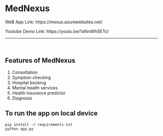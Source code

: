 <H1>MedNexus</H1>
<P>WeB App Link: https://mexus.azurewebsites.net/</P>
<p>Youtube Demo Link: https://youtu.be/1sNmWh5ETcI</p>
<hr>
<br>
<h2>Features of MedNexus</h2>
<ol>
    <li>Consultation</li>
    <li>Symptom checking</li>
    <li>Hospital booking</li>
    <li>Mental health services</li>
    <li>Health insurance predictor</li>
    <li>Diagnosis</li>
</ol>

<h2>To run the app on local device</h2>

`pip install -r requirements.txt`
<br>
`python app.py`

